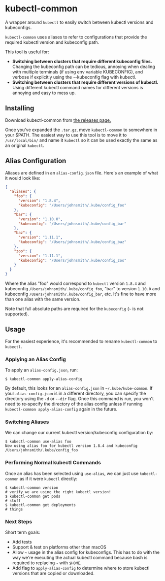 # kubectl-common

A wrapper around `kubectl` to easily switch between kubectl versions and
kubeconfigs.

`kubectl-common` uses aliases to refer to configurations that provide the
required kubectl version and kubeconfig path.

This tool is useful for:
* **Switching between clusters that require different kubeconfig files.**
Changing the kubeconfig path can be tedious, annoying when dealing with multiple
terminals (if using env variable KUBECONFIG), and verbose if explicitly using the
--kubeconfig flag with kubectl.
* **Switching between clusters that require different versions of kubectl.**
Using different kubectl command names for different versions is annoying and
easy to mess up.

## Installing

Download kubectl-common from [the releases page.](https://github.com/tkporter/kubectl-common/releases)

Once you've expanded the `.tar.gz`, move `kubectl-common` to somewhere in your
$PATH. The easiest way to use this tool is to move it to `/usr/local/bin/` and
name it `kubectl` so it can be used exactly the same as an original `kubectl`.

## Alias Configuration

Aliases are defined in an `alias-config.json` file. Here's an example of what
it would look like:

```json
{
  "aliases": {
    "foo": {
      "version": "1.8.4",
      "kubeconfig": "/Users/johnsmith/.kube/config_foo"
    },
    "bar": {
      "version": "1.10.0",
      "kubeconfig": "/Users/johnsmith/.kube/config_bar"
    },
    "baz": {
      "version": "1.11.1",
      "kubeconfig": "/Users/johnsmith/.kube/config_baz"
    },
    "zoo": {
      "version": "1.11.1",
      "kubeconfig": "/Users/johnsmith/.kube/config_zoo"
    }
  }
}
```

Where the alias "foo" would correspond to `kubectl` version `1.8.4` and
kubeconfig `/Users/johnsmith/.kube/config_foo`, "bar" to version `1.10.0` and
kubeconfig `/Users/johnsmith/.kube/config_bar`, etc. It's fine to have more
than one alias with the same version.

Note that full absolute paths are required for the `kubeconfig` (`~` is not
supported).

## Usage

For the easiest experience, it's recommended to rename `kubectl-common` to
`kubectl`.

### Applying an Alias Config

To apply an `alias-config.json`, run:

```
$ kubectl-common apply-alias-config
```

By default, this looks for an `alias-config.json` in `~/.kube/kube-common`.
If your `alias-config.json` is in a different directory, you can specify
the directory using the `-d` or `--dir` flag. Once this command is run,
you won't need to re-specify the directory of the alias config unless if
running `kubectl-common apply-alias-config` again in the future.

### Switching Aliases

We can change our current kubectl version/kubeconfig configuration by:

```
$ kubectl-common use-alias foo
Now using alias foo for kubectl version 1.8.4 and kubeconfig /Users/johnsmith/.kube/config_foo
```

### Performing Normal kubectl Commands

Once an alias has been selected using `use-alias`, we can just use
`kubectl-common` as if it were `kubectl` directly:

```
$ kubectl-common version
# verify we are using the right kubectl version!
$ kubectl-common get pods
# stuff
$ kubectl-common get deployments
# things
```

### Next Steps

Short term goals:
* Add tests
* Support & test on platforms other than macOS
* Allow `~` usage in the alias config for kubeconfigs. This has to do with
the way we're executing the actual kubectl command because bash is required to
replacing `~` with `$HOME`.
* Add flag to `apply-alias-config` to determine where to store kubectl versions
that are copied or downloaded.
